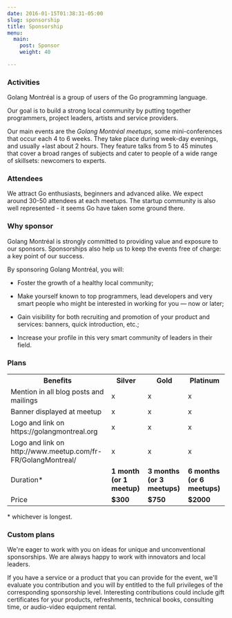 ```yaml
---
date: 2016-01-15T01:38:31-05:00
slug: sponsorship
title: Sponsorship
menu:
  main:
    post: Sponsor
    weight: 40

---
```


### Activities

Golang Montréal is a group of users of the Go programming language.

Our goal is to build a strong local community by putting together programmers,
project leaders, artists and service providers.

Our main events are the _Golang Montréal meetups_, some mini-conferences that
occur each 4 to 6 weeks.  They take place during week-day evenings, and usually
+last about 2 hours. They feature talks from 5 to 45 minutes that cover a broad
ranges of subjects and cater to people of a wide range of skillsets: newcomers
to experts.

### Attendees

We attract Go enthusiasts, beginners and advanced alike.  We expect around 30-50
attendees at each meetups.  The startup community is also well represented - it
seems Go have taken some ground there.

### Why sponsor

Golang Montréal is strongly committed to providing value and exposure to our
sponsors. Sponsorships also help us to keep the events free of charge: a key
point of our success.

By sponsoring Golang Montréal, you will:

* Foster the growth of a healthy local community;

* Make yourself known to top programmers, lead developers and very smart people
  who might be interested in working for you — now or later;

* Gain visibility for both recruiting and promotion of your product and
  services: banners, quick introduction, etc.;

* Increase your profile in this very smart community of leaders in their field.


### Plans

<table>
<tr><th>Benefits</th><th>Silver</th><th>Gold</th><th>Platinum</th></tr>
<tr>
    <td>Mention in all blog posts and mailings</td>
    <td class="align-center">x</td>
    <td class="align-center">x</td>
    <td class="align-center">x</td>
</tr>
<tr>
    <td>Banner displayed at meetup</td>
    <td class="align-center">x</td>
    <td class="align-center">x</td>
    <td class="align-center">x</td>
</tr>
<tr>
    <td>Logo and link on https://golangmontreal.org</td>
    <td class="align-center">x</td>
    <td class="align-center">x</td>
    <td class="align-center">x</td>
</tr>
<tr>
    <td>Logo and link on http://www.meetup.com/fr-FR/GolangMontreal/</td>
    <td class="align-center">x</td>
    <td class="align-center">x</td>
    <td class="align-center">x</td>
</tr>
<tr>
    <td>Duration*</td>
    <td><strong>1 month (or 1 meetup)</strong></td>
    <td><strong>3 months (or 3 meetups)</strong></td>
    <td><strong>6 months (or 6 meetups)</strong></td>
</tr>
<tr>
    <td>Price</td>
    <td class="align-center"><strong>$300</strong></td>
    <td class="align-center"><strong>$750</strong></td>
    <td class="align-center"><strong>$2000</strong></td>
</tr>
</table>

\* whichever is longest.


### Custom plans

We're eager to work with you on ideas for unique and unconventional
sponsorships. We are always happy to work with innovators and local leaders.

If you have a service or a product that you can provide for the event, we'll
evaluate you contribution and you will by entitled to the full privileges of the
corresponding sponsorship level. Interesting contributions could include gift
certificates for your products, refreshments, technical books, consulting time,
or audio-video equipment rental.
